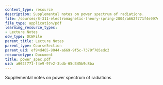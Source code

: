 ```yaml
---
content_type: resource
description: Supplemental notes on power spectrum of radiations.
file: /courses/8-311-electromagnetic-theory-spring-2004/a662f771f4e997e23bdb65d345b9d8ba_power_spec.pdf
file_type: application/pdf
learning_resource_types:
- Lecture Notes
ocw_type: OCWFile
parent_title: Lecture Notes
parent_type: CourseSection
parent_uid: ef94d465-9044-a669-9f5c-7379f705edc3
resourcetype: Document
title: power_spec.pdf
uid: a662f771-f4e9-97e2-3bdb-65d345b9d8ba
---
```

Supplemental notes on power spectrum of radiations.

